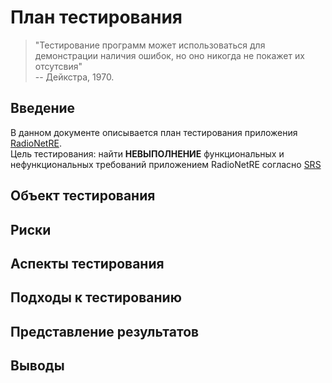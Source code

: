 # План тестирования
> "Тестирование программ может использоваться для демонстрации наличия ошибок, но оно никогда не покажет их отсутсвия"   
-- Дейкстра, 1970.
## Введение
В данном документе описывается план тестирования приложения [RadioNetRE](https://github.com/CharleyCattac/RadioNetRE/blob/master/Documents/SRS.md).  
Цель тестирования: найти **НЕВЫПОЛНЕНИЕ** функциональных и нефункциональных требований приложением RadioNetRE согласно [SRS](https://github.com/CharleyCattac/RadioNetRE/blob/master/Documents/SRS.md)  
## Объект тестирования
## Риски
## Аспекты тестирования
## Подходы к тестированию
## Представление результатов
## Выводы
